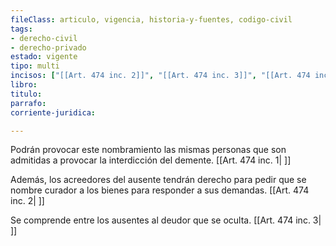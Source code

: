 ```yaml
---
fileClass: articulo, vigencia, historia-y-fuentes, codigo-civil
tags:
- derecho-civil
- derecho-privado
estado: vigente
tipo: multi
incisos: ["[[Art. 474 inc. 2]]", "[[Art. 474 inc. 3]]", "[[Art. 474 inc. 1]]"]
libro:
titulo:
parrafo:
corriente-juridica:

---
```

Podrán provocar este nombramiento las mismas personas que son admitidas a provocar la interdicción del demente. [[Art. 474 inc. 1| ]]

Además, los acreedores del ausente tendrán derecho para pedir que se nombre curador a los bienes para responder a sus demandas. [[Art. 474 inc. 2| ]]

Se comprende entre los ausentes al deudor que se oculta. [[Art. 474 inc. 3| ]]